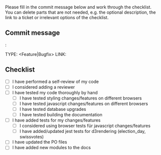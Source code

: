 Please fill in the commit message below and work through the checklist. You can delete parts that are not needed, e.g. the optional description, the link to a ticket or irrelevant options of the checklist.

## Commit message

<Module>: <Message>

<Optional Description>

TYPE: <Feature|Bugfix>
LINK: <Ticket-Number>

## Checklist

- [ ] I have performed a self-review of my code
- [ ] I considered adding a reviewer
- [ ] I have tested my code thoroughly by hand
    - [ ] I have tested styling changes/features on different browsers
    - [ ] I have tested javascript changes/features on different browsers
    - [ ] I have tested database upgrades
    - [ ] I have tested building the documentation
- [ ] I have added tests for my changes/features
    - [ ] I considered using browser tests für javascript changes/features
    - [ ] I have added/updated jest tests for d3rendering (election_day, swissvotes)
- [ ] I have updated the PO files
- [ ] I have added new modules to the docs

